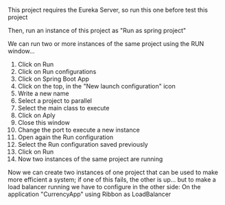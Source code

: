 This project requires the Eureka Server, so run this one before test this project


Then, run an instance of this project as "Run as spring project"

We can run two or more instances of the same project using the RUN window...

1. Click on Run
2. Click on Run configurations
3. Click on Spring Boot App
4. Click on the top, in the "New launch configuration" icon
5. Write a new name
6. Select a project to parallel
7. Select the main class to execute
8. Click on Aply
9. Close this window
10. Change the port to execute a new instance
11. Open again the Run configuration
12. Select the Run configuration saved previously
13. Click on Run
14. Now two instances of the same project are running 


Now we can create two instances of one project that can be used to make more efficient a system; if one of this fails, the other is up... but to make a load balancer running we have to configure in the other side: On the application "CurrencyApp" using Ribbon as LoadBalancer